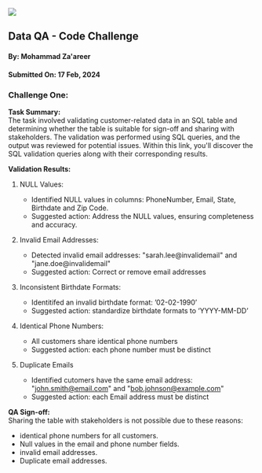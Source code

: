 ![](https://argaamplus.s3.amazonaws.com/159afd60-8669-4140-aa9e-fe46791f515d.png)

## Data QA - Code Challenge
#### By: Mohammad Za'areer
#### Submitted On: 17 Feb, 2024

### Challenge One:
**Task Summary:**     
The task involved validating customer-related data in an SQL table and determining whether the table is suitable for sign-off and sharing with stakeholders. The validation was performed using SQL queries, and the output was reviewed for potential issues. Within this link, you'll discover the SQL validation queries along with their corresponding results.

**Validation Results:** 
1. NULL Values:
   - Identified NULL values in columns: PhoneNumber, Email, State, Birthdate and Zip Code.
   - Suggested action: Address the NULL values, ensuring completeness and accuracy.

2. Invalid Email Addresses:
   - Detected invalid email addresses: "sarah.lee@invalidemail" and "jane.doe@invalidemail"
   - Suggested action: Correct or remove email addresses

3. Inconsistent Birthdate Formats: 
   - Identitifed an invalid birthdate format: ’02-02-1990’
   - Suggested action: standardize birthdate formats to ‘YYYY-MM-DD’

4. Identical Phone Numbers:
   - All customers share identical phone numbers
   - Suggested action: each phone number must be distinct
    
5. Duplicate Emails
   - Identified cutomers have the same email address: "john.smith@email.com" and "bob.johnson@example.com"
   - Suggested action: each Email address must be distinct

**QA Sign-off:**  
Sharing the table with stakeholders is not possible due to these reasons: 
 - identical phone numbers for all customers.
 - Null values in the email and phone number fields.
 - invalid email addresses.
 - Duplicate email addresses.


